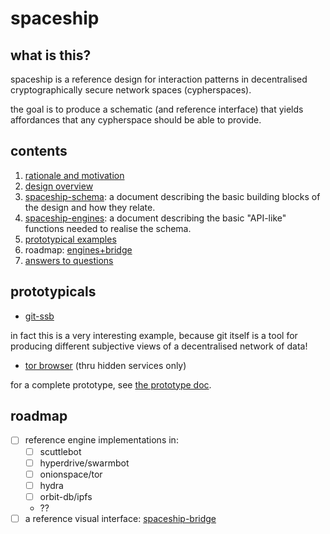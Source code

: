 # spaceship


## what is this?

spaceship is a reference design for interaction patterns in decentralised
cryptographically secure network spaces (cypherspaces).

the goal is to produce a schematic (and reference interface) that yields
affordances that any cypherspace should be able to provide.

## contents

1. [rationale and motivation](./rationale.md)
2. [design overview](./design.md)
2. [spaceship-schema](./spaceship-schema.md): a document describing the basic
  building blocks of the design and how they relate.
3. [spaceship-engines](./spaceship-engines.md): a document describing the basic
  "API-like" functions needed to realise the schema.
4. [prototypical examples](#prototypicals)
5. roadmap: [engines+bridge](#roadmap)
6. [answers to questions](./faq.md)


## prototypicals

- [git-ssb](https://github.com/clehner/git-ssb)

in fact this is a very interesting example, because git itself is a tool for
producing different subjective views of a decentralised network of data!

- [tor browser]() (thru hidden services only)

for a complete prototype, see [the prototype doc]().

## roadmap

- [ ] reference engine implementations in:
    - [ ] scuttlebot
    - [ ] hyperdrive/swarmbot
    - [ ] onionspace/tor
    - [ ] hydra
    - [ ] orbit-db/ipfs
    - ??
- [ ] a reference visual interface:
  [spaceship-bridge](https://github.com/du5t/spaceship-bridge)
